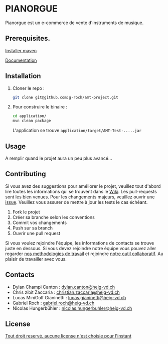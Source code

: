 # PIANORGUE

Pianorgue est un e-commerce de vente d'instruments de musique.

## Prerequisites.

[Installer maven](https://maven.apache.org/install.html)

[Documentation](https://maven.apache.org/guides/introduction/introduction-to-the-lifecycle.html)

## Installation

1. Cloner le repo :

   ```bash
   git clone git@github.com:g-roch/amt-project.git
   ```

2. Pour construire le binaire : 

   ```sh
   cd application/
   mvn clean package
   ```

   L'application se trouve `application/target/AMT-Test-.....jar`

## Usage

A remplir quand le projet aura un peu plus avancé...

## Contributing

Si vous avez des suggestions pour améliorer le projet, veuillez tout d'abord lire toutes les informations qui se trouvent dans le [Wiki](https://github.com/g-roch/amt-project/wiki). Les pull-requests sont les bien venues. Pour les changements majeurs, veuillez ouvrir une [issue](https://github.com/g-roch/amt-project/issues). Veuillez vous assurer de mettre à jour les tests le cas échéant. 

1. Fork le projet
2. Créer sa branche selon les conventions
3. Commit vos changements 
4. Push sur sa branch
5. Ouvrir une pull request

Si vous voulez rejoindre l'équipe, les informations de contacts se trouve juste en dessous. 
Si vous devez rejoindre notre équipe vous pouvez aller regarder [nos methodologies de travail](https://github.com/g-roch/amt-project/wiki/Pratiques-collaboratives) et rejoindre [notre outil collaboratif](https://github.com/g-roch/amt-project/wiki/Outils-int%C3%A9gration). Au plaisir de travailler avec vous.

## Contacts

- Dylan Champi Canton : dylan.canton@heig-vd.ch
- Chris zibit Zaccaria : christian.zaccaria@heig-vd.ch
- Lucas MiniGolf Gianinetti : lucas.gianinetti@heig-vd.ch
- Gabriel Roch : gabriel.roch@heig-vd.ch
- Nicolas Hungerbühler : nicolas.hungerbuhler@heig-vd.ch

## License

[Tout droit reservé, aucune license n'est choisie pour l'instant](https://choosealicense.com/licenses/)

